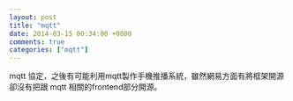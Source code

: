 ```yaml
---
layout: post
title: "mqtt"
date: 2014-03-15 00:34:00 +0800
comments: true
categories: ["mqtt"]
---
```


mqtt 協定，之後有可能利用mqtt製作手機推播系統，雖然網易方面有將框架開源卻沒有把跟
mqtt 相關的frontend部分開源。